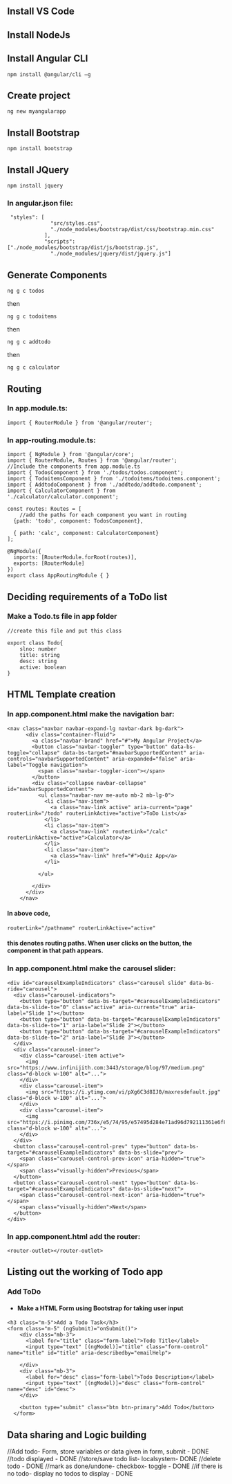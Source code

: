 ## Install VS Code
## Install NodeJs
## Install Angular CLI
```
npm install @angular/cli –g
```
## Create project
```
ng new myangularapp
```
## Install Bootstrap
```
npm install bootstrap
```
## Install JQuery
```
npm install jquery
```
### In angular.json file:
```
 "styles": [
              "src/styles.css",
              "./node_modules/bootstrap/dist/css/bootstrap.min.css"
            ],
            "scripts": ["./node_modules/bootstrap/dist/js/bootstrap.js",
              "./node_modules/jquery/dist/jquery.js"]
```
## Generate Components
```
ng g c todos
```
then
```
ng g c todoitems
```
then
```
ng g c addtodo
```
then
```
ng g c calculator
```
## Routing
### In app.module.ts:
```
import { RouterModule } from '@angular/router';
```
### In app-routing.module.ts:
```
import { NgModule } from '@angular/core';
import { RouterModule, Routes } from '@angular/router';
//Include the components from app.module.ts
import { TodosComponent } from './todos/todos.component';
import { TodoitemsComponent } from './todoitems/todoitems.component';
import { AddtodoComponent } from './addtodo/addtodo.component';
import { CalculatorComponent } from './calculator/calculator.component';

const routes: Routes = [
    //add the paths for each component you want in routing
  {path: 'todo', component: TodosComponent},
 
  { path: 'calc', component: CalculatorComponent} 
];

@NgModule({
  imports: [RouterModule.forRoot(routes)],
  exports: [RouterModule]
})
export class AppRoutingModule { }
```
## Deciding requirements of a ToDo list
### Make a Todo.ts file in app folder
```
//create this file and put this class

export class Todo{
    slno: number
    title: string
    desc: string
    active: boolean
}
```
## HTML Template creation
### In app.component.html make the navigation bar:
```
<nav class="navbar navbar-expand-lg navbar-dark bg-dark">
      <div class="container-fluid">
        <a class="navbar-brand" href="#">My Angular Project</a>
        <button class="navbar-toggler" type="button" data-bs-toggle="collapse" data-bs-target="#navbarSupportedContent" aria-controls="navbarSupportedContent" aria-expanded="false" aria-label="Toggle navigation">
          <span class="navbar-toggler-icon"></span>
        </button>
        <div class="collapse navbar-collapse" id="navbarSupportedContent">
          <ul class="navbar-nav me-auto mb-2 mb-lg-0">
            <li class="nav-item">
              <a class="nav-link active" aria-current="page" routerLink="/todo" routerLinkActive="active">ToDo List</a>
            </li>
            <li class="nav-item">
              <a class="nav-link" routerLink="/calc" routerLinkActive="active">Calculator</a>
            </li>
            <li class="nav-item">
              <a class="nav-link" href="#">Quiz App</a>
            </li>
            
          </ul>
          
        </div>
      </div>
    </nav>
```
#### In above code, 
```
routerLink="/pathname" routerLinkActive="active"
```
#### this denotes routing paths. When user clicks on the button, the component in that path appears.
### In app.component.html make the carousel slider:
```
<div id="carouselExampleIndicators" class="carousel slide" data-bs-ride="carousel">
  <div class="carousel-indicators">
    <button type="button" data-bs-target="#carouselExampleIndicators" data-bs-slide-to="0" class="active" aria-current="true" aria-label="Slide 1"></button>
    <button type="button" data-bs-target="#carouselExampleIndicators" data-bs-slide-to="1" aria-label="Slide 2"></button>
    <button type="button" data-bs-target="#carouselExampleIndicators" data-bs-slide-to="2" aria-label="Slide 3"></button>
  </div>
  <div class="carousel-inner">
    <div class="carousel-item active">
      <img src="https://www.infinijith.com:3443/storage/blog/97/medium.png" class="d-block w-100" alt="...">
    </div>
    <div class="carousel-item">
      <img src="https://i.ytimg.com/vi/pXg6C3d8IJ0/maxresdefault.jpg" class="d-block w-100" alt="...">
    </div>
    <div class="carousel-item">
      <img src="https://i.pinimg.com/736x/e5/74/95/e57495d284e71ad96d792111361e6f8a.jpg" class="d-block w-100" alt="...">
    </div>
  </div>
  <button class="carousel-control-prev" type="button" data-bs-target="#carouselExampleIndicators" data-bs-slide="prev">
    <span class="carousel-control-prev-icon" aria-hidden="true"></span>
    <span class="visually-hidden">Previous</span>
  </button>
  <button class="carousel-control-next" type="button" data-bs-target="#carouselExampleIndicators" data-bs-slide="next">
    <span class="carousel-control-next-icon" aria-hidden="true"></span>
    <span class="visually-hidden">Next</span>
  </button>
</div>
```
### In app.component.html add the router:
```
<router-outlet></router-outlet>
```
## Listing out the working of Todo app
### Add ToDo
- #### Make a HTML Form using Bootstrap for taking user input
```
<h3 class="m-5">Add a Todo Task</h3>
<form class="m-5" (ngSubmit)="onSubmit()">
    <div class="mb-3">
      <label for="title" class="form-label">Todo Title</label>
      <input type="text" [(ngModel)]="title" class="form-control" name="title" id="title" aria-describedby="emailHelp">
     
    </div>
    <div class="mb-3">
      <label for="desc" class="form-label">Todo Description</label>
      <input type="text" [(ngModel)]="desc" class="form-control" name="desc" id="desc">
    </div>
    
    <button type="submit" class="btn btn-primary">Add Todo</button>
  </form>
```
## Data sharing and Logic building

//Add todo- Form, store variables or data given in form, submit - DONE
//todo displayed - DONE
//store/save todo list- localsystem- DONE
//delete todo - DONE
//mark as done/undone- checkbox- toggle - DONE
//if there is no todo- display no todos to display - DONE